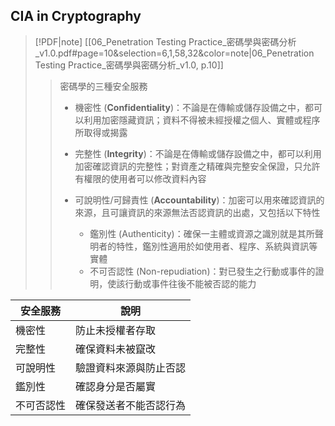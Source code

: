 ## CIA in Cryptography

> [!PDF|note] [[06_Penetration Testing Practice_密碼學與密碼分析_v1.0.pdf#page=10&selection=6,1,58,32&color=note|06_Penetration Testing Practice_密碼學與密碼分析_v1.0, p.10]]
> >  密碼學的三種安全服務
> >  - 機密性 (**Confidentiality**)：不論是在傳輸或儲存設備之中，都可以利用加密隱藏資訊；資料不得被未經授權之個人、實體或程序所取得或揭露
> >  
> >  - 完整性 (**Integrity**)：不論是在傳輸或儲存設備之中，都可以利用加密確認資訊的完整性；對資產之精確與完整安全保證，只允許有權限的使用者可以修改資料內容
> >  
> >  - 可說明性/可歸責性 (**Accountability**)：加密可以用來確認資訊的來源，且可讓資訊的來源無法否認資訊的出處，又包括以下特性
> > 	 - 鑑別性 (Authenticity)：確保一主體或資源之識別就是其所聲明者的特性，鑑別性適用於如使用者、程序、系統與資訊等實體
> > 	 - 不可否認性 (Non-repudiation)：對已發生之行動或事件的證明，使該行動或事件往後不能被否認的能力

| 安全服務  | 說明          |
| ----- | ----------- |
| 機密性   | 防止未授權者存取    |
| 完整性   | 確保資料未被竄改    |
| 可說明性  | 驗證資料來源與防止否認 |
| 鑑別性   | 確認身分是否屬實    |
| 不可否認性 | 確保發送者不能否認行為 |
